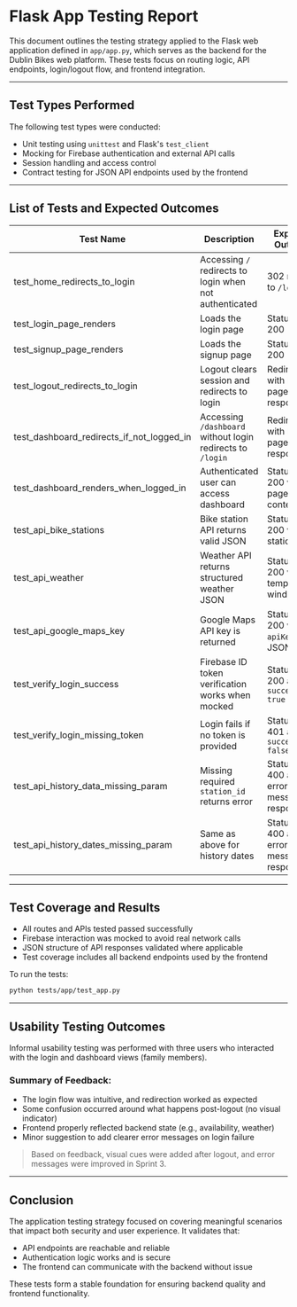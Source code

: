 
# Flask App Testing Report

This document outlines the testing strategy applied to the Flask web application defined in `app/app.py`, which serves as the backend for the Dublin Bikes web platform. These tests focus on routing logic, API endpoints, login/logout flow, and frontend integration.

---

## Test Types Performed

The following test types were conducted:

- Unit testing using `unittest` and Flask's `test_client`
- Mocking for Firebase authentication and external API calls
- Session handling and access control
- Contract testing for JSON API endpoints used by the frontend

---


## List of Tests and Expected Outcomes

| Test Name                            | Description                                                             | Expected Outcome                                 |
|-------------------------------------|-------------------------------------------------------------------------|--------------------------------------------------|
| test_home_redirects_to_login        | Accessing `/` redirects to login when not authenticated                 | 302 redirect to `/login`                         |
| test_login_page_renders             | Loads the login page                                                    | Status code 200                                  |
| test_signup_page_renders            | Loads the signup page                                                   | Status code 200                                  |
| test_logout_redirects_to_login      | Logout clears session and redirects to login                            | Redirect with login page in response             |
| test_dashboard_redirects_if_not_logged_in | Accessing `/dashboard` without login redirects to `/login`          | Redirect with login page in response             |
| test_dashboard_renders_when_logged_in | Authenticated user can access dashboard                                | Status code 200 with page content                |
| test_api_bike_stations              | Bike station API returns valid JSON                                     | Status code 200 with station data                |
| test_api_weather                    | Weather API returns structured weather JSON                             | Status code 200 with temperature, wind, etc.     |
| test_api_google_maps_key           | Google Maps API key is returned                                         | Status code 200 with `apiKey` in JSON            |
| test_verify_login_success           | Firebase ID token verification works when mocked                        | Status code 200 and `success: true`              |
| test_verify_login_missing_token     | Login fails if no token is provided                                     | Status code 401 and `success: false`             |
| test_api_history_data_missing_param | Missing required `station_id` returns error                             | Status code 400 and error message in response    |
| test_api_history_dates_missing_param| Same as above for history dates                                         | Status code 400 and error message in response    |

---

## Test Coverage and Results

- All routes and APIs tested passed successfully
- Firebase interaction was mocked to avoid real network calls
- JSON structure of API responses validated where applicable
- Test coverage includes all backend endpoints used by the frontend

To run the tests:

```bash
python tests/app/test_app.py
```

---

## Usability Testing Outcomes

Informal usability testing was performed with three users who interacted with the login and dashboard views (family members).

### Summary of Feedback:

- The login flow was intuitive, and redirection worked as expected
- Some confusion occurred around what happens post-logout (no visual indicator)
- Frontend properly reflected backend state (e.g., availability, weather)
- Minor suggestion to add clearer error messages on login failure

> Based on feedback, visual cues were added after logout, and error messages were improved in Sprint 3.

---

## Conclusion

The application testing strategy focused on covering meaningful scenarios that impact both security and user experience. It validates that:

- API endpoints are reachable and reliable
- Authentication logic works and is secure
- The frontend can communicate with the backend without issue

These tests form a stable foundation for ensuring backend quality and frontend functionality.
